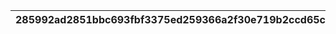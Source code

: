 |285992ad2851bbc693fbf3375ed259366a2f30e719b2ccd65cf410b57d9cf4e5|c2e3c38e84c436c0f462c4bb4c25d9064a4824cff72610397328b1e374ba15f3|ed5909299260348e4ef48e82a155d7c0707c3859b2dfd8300a477cc22a0d60be|53e25332481372d3e8b8f3d85026d41d37f09cf63989377d2d432dbdad6c454d|580f1ef5d1e63d6edd05fad247557f6b855d6dad603c18283994b80a97916921|3c7e148e311b894844e890e274d60d98dd49ebf643951516cd23e606e5c101b2|
| --- | --- | --- | --- | --- | --- |